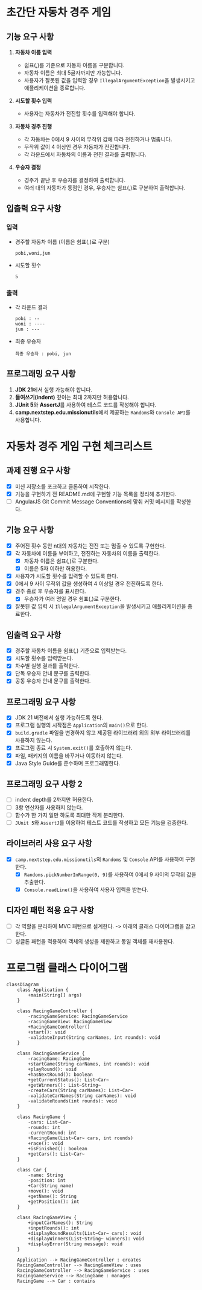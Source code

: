 # 초간단 자동차 경주 게임

## 기능 요구 사항
1. **자동차 이름 입력**
   - 쉼표(,)를 기준으로 자동차 이름을 구분합니다.
   - 자동차 이름은 최대 5글자까지만 가능합니다.
   - 사용자가 잘못된 값을 입력할 경우 `IllegalArgumentException`을 발생시키고 애플리케이션을 종료합니다.

2. **시도할 횟수 입력**
   - 사용자는 자동차가 전진할 횟수를 입력해야 합니다.

3. **자동차 경주 진행**
   - 각 자동차는 0에서 9 사이의 무작위 값에 따라 전진하거나 멈춥니다.
   - 무작위 값이 4 이상인 경우 자동차가 전진합니다.
   - 각 라운드에서 자동차의 이름과 전진 결과를 출력합니다.

4. **우승자 결정**
   - 경주가 끝난 후 우승자를 결정하여 출력합니다.
   - 여러 대의 자동차가 동점인 경우, 우승자는 쉼표(,)로 구분하여 출력합니다.

## 입출력 요구 사항
### 입력
- 경주할 자동차 이름 (이름은 쉼표(,)로 구분)
    ```
    pobi,woni,jun
    ```
- 시도할 횟수
    ```
    5
    ```

### 출력
- 각 라운드 결과
    ```
    pobi : --
    woni : ----
    jun : ---
    ```
- 최종 우승자
    ```
    최종 우승자 : pobi, jun
    ```

## 프로그래밍 요구 사항
1. **JDK 21**에서 실행 가능해야 합니다.
2. **들여쓰기(indent)** 깊이는 최대 2까지만 허용합니다.
3. **JUnit 5**와 **AssertJ**를 사용하여 테스트 코드를 작성해야 합니다.
4. **camp.nextstep.edu.missionutils**에서 제공하는 `Randoms`와 `Console API`를 사용합니다.


# 자동차 경주 게임 구현 체크리스트

## 과제 진행 요구 사항
- [x] 미션 저장소를 포크하고 클론하여 시작한다.
- [x] 기능을 구현하기 전 README.md에 구현할 기능 목록을 정리해 추가한다.
- [ ] AngularJS Git Commit Message Conventions에 맞춰 커밋 메시지를 작성한다.

## 기능 요구 사항
- [x] 주어진 횟수 동안 n대의 자동차는 전진 또는 멈출 수 있도록 구현한다.
- [x] 각 자동차에 이름을 부여하고, 전진하는 자동차의 이름을 출력한다.
  - [x] 자동차 이름은 쉼표(,)로 구분한다.
  - [x] 이름은 5자 이하만 허용한다.
- [x] 사용자가 시도할 횟수를 입력할 수 있도록 한다.
- [x] 0에서 9 사이 무작위 값을 생성하여 4 이상일 경우 전진하도록 한다.
- [x] 경주 종료 후 우승자를 표시한다.
  - [x] 우승자가 여러 명일 경우 쉼표(,)로 구분한다.
- [x] 잘못된 값 입력 시 `IllegalArgumentException`을 발생시키고 애플리케이션을 종료한다.

## 입출력 요구 사항
- [x] 경주할 자동차 이름을 쉼표(,) 기준으로 입력받는다.
- [x] 시도할 횟수를 입력받는다.
- [x] 차수별 실행 결과를 출력한다.
- [x] 단독 우승자 안내 문구를 출력한다.
- [x] 공동 우승자 안내 문구를 출력한다.

## 프로그래밍 요구 사항
- [x] JDK 21 버전에서 실행 가능하도록 한다.
- [x] 프로그램 실행의 시작점은 `Application`의 `main()`으로 한다.
- [x] `build.gradle` 파일을 변경하지 않고 제공된 라이브러리 외의 외부 라이브러리를 사용하지 않는다.
- [x] 프로그램 종료 시 `System.exit()`를 호출하지 않는다.
- [x] 파일, 패키지의 이름을 바꾸거나 이동하지 않는다.
- [x] Java Style Guide를 준수하며 프로그래밍한다.

## 프로그래밍 요구 사항 2
- [ ] indent depth를 2까지만 허용한다.
- [ ] 3항 연산자를 사용하지 않는다.
- [ ] 함수가 한 가지 일만 하도록 최대한 작게 분리한다.
- [ ] `JUnit 5`와 `AssertJ`를 이용하여 테스트 코드를 작성하고 모든 기능을 검증한다.

## 라이브러리 사용 요구 사항
- [x] `camp.nextstep.edu.missionutils`의 `Randoms` 및 `Console` API를 사용하여 구현한다.
  - [x] `Randoms.pickNumberInRange(0, 9)`를 사용하여 0에서 9 사이의 무작위 값을 추출한다.
  - [x] `Console.readLine()`을 사용하여 사용자 입력을 받는다.

## 디자인 패턴 적용 요구 사항
- [ ] 각 역할을 분리하여 MVC 패턴으로 설계한다. -> 아래의 클래스 다이어그램을 참고한다.
- [ ] 싱글톤 패턴을 적용하여 객체의 생성을 제한하고 동일 객체를 재사용한다.

# 프로그램 클래스 다이어그램
```mermaid
classDiagram
    class Application {
        +main(String[] args)
    }

    class RacingGameController {
        -racingGameService: RacingGameService
        -racingGameView: RacingGameView
        +RacingGameController()
        +start(): void
        -validateInput(String carNames, int rounds): void
    }

    class RacingGameService {
        -racingGame: RacingGame
        +startGame(String carNames, int rounds): void
        +playRound(): void
        +hasNextRound(): boolean
        +getCurrentStatus(): List~Car~
        +getWinners(): List~String~
        -createCars(String carNames): List~Car~
        -validateCarNames(String carNames): void
        -validateRounds(int rounds): void
    }

    class RacingGame {
        -cars: List~Car~
        -rounds: int
        -currentRound: int
        +RacingGame(List~Car~ cars, int rounds)
        +race(): void
        +isFinished(): boolean
        +getCars(): List~Car~
    }

    class Car {
        -name: String
        -position: int
        +Car(String name)
        +move(): void
        +getName(): String
        +getPosition(): int
    }

    class RacingGameView {
        +inputCarNames(): String
        +inputRounds(): int
        +displayRoundResults(List~Car~ cars): void
        +displayWinners(List~String~ winners): void
        +displayError(String message): void
    }

    Application --> RacingGameController : creates
    RacingGameController --> RacingGameView : uses
    RacingGameController --> RacingGameService : uses
    RacingGameService --> RacingGame : manages
    RacingGame --> Car : contains
```